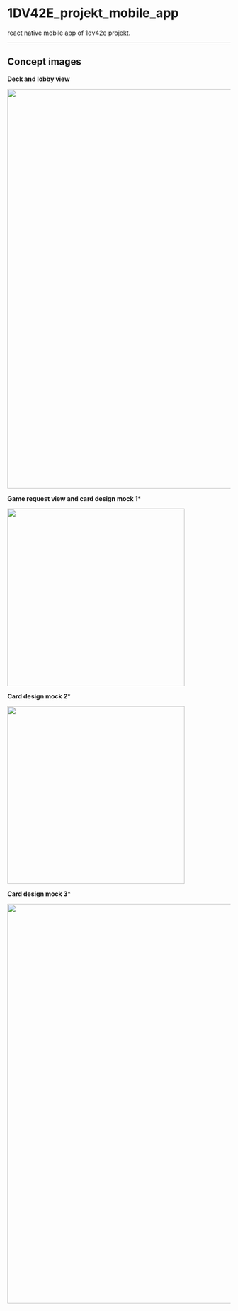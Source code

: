 # 1DV42E_projekt_mobile_app
react native mobile app of 1dv42e projekt.


****

## Concept images


**Deck and lobby view**

<img src="https://raw.githubusercontent.com/rs222kn/1DV42E_projekt_mobile_app/master/Concept/1dv42e_mock_mydeck_lobby.png" width="900">


**Game request view and card design mock 1***

<img src="https://raw.githubusercontent.com/rs222kn/1DV42E_projekt_mobile_app/master/Concept/Design_mock_v1.png" width="400">


**Card design mock 2***

<img src="https://raw.githubusercontent.com/rs222kn/1DV42E_projekt_mobile_app/master/Concept/Design_mock_v2.png" width="400">


**Card design mock 3***

<img src="https://raw.githubusercontent.com/rs222kn/1DV42E_projekt_mobile_app/master/Concept/Design_mock_v3.png" width="900">
